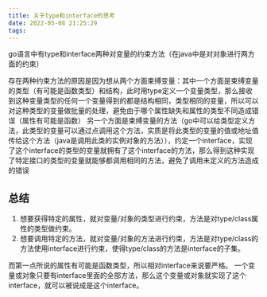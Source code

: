 ```yaml
---
title: 关于type和interface的思考
date: 2022-05-08 21:25:29
tags:
---
```


go语言中有type和interface两种对变量的约束方法（在java中是对对象进行两方面的约束）

存在两种约束方法的原因是因为想从两个方面束缚变量：其中一个方面是束缚变量的类型（有可能是函数类型）和结构，此时用type定义一个变量类型，那么接收到这种变量类型的任何一个变量得到的都是结构相同，类型相同的变量，所以可以对这种类型的变量做批量的处理，避免由于哪个属性缺失和属性的类型不同造成错误（属性有可能是函数）
另一个方面是束缚变量的方法（go中可以给类型定义方法，此类型的变量可以通过点调用这个方法，实质是将此类型的变量的值或地址值传给这个方法（java是调用此类的实例对象的方法）），约定一个interface，实现了这个interface的类型的变量就拥有了这个interface的方法，那么得到这种实现了特定接口的类型的变量就能够都调用相同的方法，避免了调用未定义的方法造成的错误

## 总结

1. 想要获得特定的属性，就对变量/对象的类型进行约束，方法是对type/class属性的类型做约束。
2. 想要调用特定的方法，就对变量/对象的方法进行约束，方法是对type/class的方法使用interface进行约束，使得type/class的方法是interface的子集。

而第一点所说的属性有可能是函数类型，所以相对interface来说要严格。
一个变量或对象只要有interface里面的全部方法，那么这个变量或对象就实现了这个interface，就可以被说成是这个interface。